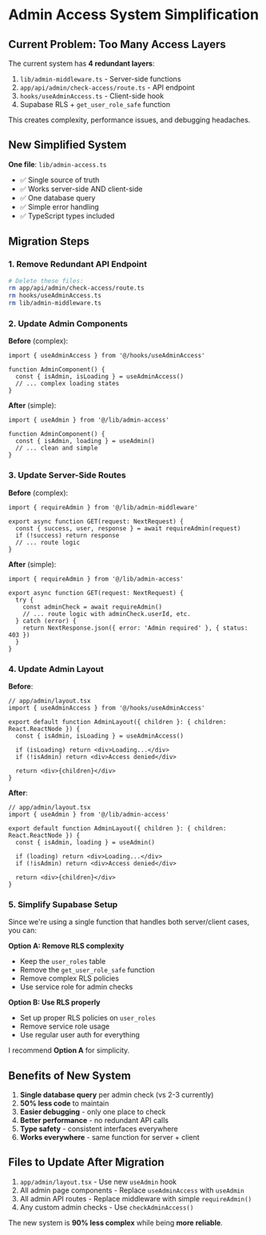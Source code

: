 # Admin Access System Simplification

## Current Problem: Too Many Access Layers

The current system has **4 redundant layers**:
1. `lib/admin-middleware.ts` - Server-side functions
2. `app/api/admin/check-access/route.ts` - API endpoint 
3. `hooks/useAdminAccess.ts` - Client-side hook
4. Supabase RLS + `get_user_role_safe` function

This creates complexity, performance issues, and debugging headaches.

## New Simplified System

**One file**: `lib/admin-access.ts` 
- ✅ Single source of truth
- ✅ Works server-side AND client-side  
- ✅ One database query
- ✅ Simple error handling
- ✅ TypeScript types included

## Migration Steps

### 1. Remove Redundant API Endpoint
```bash
# Delete these files:
rm app/api/admin/check-access/route.ts
rm hooks/useAdminAccess.ts  
rm lib/admin-middleware.ts
```

### 2. Update Admin Components

**Before** (complex):
```tsx
import { useAdminAccess } from '@/hooks/useAdminAccess'

function AdminComponent() {
  const { isAdmin, isLoading } = useAdminAccess()
  // ... complex loading states
}
```

**After** (simple):
```tsx
import { useAdmin } from '@/lib/admin-access'

function AdminComponent() {
  const { isAdmin, loading } = useAdmin()
  // ... clean and simple
}
```

### 3. Update Server-Side Routes

**Before** (complex):
```tsx
import { requireAdmin } from '@/lib/admin-middleware'

export async function GET(request: NextRequest) {
  const { success, user, response } = await requireAdmin(request)
  if (!success) return response
  // ... route logic
}
```

**After** (simple):  
```tsx
import { requireAdmin } from '@/lib/admin-access'

export async function GET(request: NextRequest) {
  try {
    const adminCheck = await requireAdmin()
    // ... route logic with adminCheck.userId, etc.
  } catch (error) {
    return NextResponse.json({ error: 'Admin required' }, { status: 403 })
  }
}
```

### 4. Update Admin Layout

**Before**:
```tsx
// app/admin/layout.tsx
import { useAdminAccess } from '@/hooks/useAdminAccess'

export default function AdminLayout({ children }: { children: React.ReactNode }) {
  const { isAdmin, isLoading } = useAdminAccess()
  
  if (isLoading) return <div>Loading...</div>
  if (!isAdmin) return <div>Access denied</div>
  
  return <div>{children}</div>
}
```

**After**:
```tsx
// app/admin/layout.tsx  
import { useAdmin } from '@/lib/admin-access'

export default function AdminLayout({ children }: { children: React.ReactNode }) {
  const { isAdmin, loading } = useAdmin()
  
  if (loading) return <div>Loading...</div>
  if (!isAdmin) return <div>Access denied</div>
  
  return <div>{children}</div>
}
```

### 5. Simplify Supabase Setup

Since we're using a single function that handles both server/client cases, you can:

**Option A: Remove RLS complexity** 
- Keep the `user_roles` table
- Remove the `get_user_role_safe` function
- Remove complex RLS policies
- Use service role for admin checks

**Option B: Use RLS properly**
- Set up proper RLS policies on `user_roles`
- Remove service role usage
- Use regular user auth for everything

I recommend **Option A** for simplicity.

## Benefits of New System

1. **Single database query** per admin check (vs 2-3 currently)
2. **50% less code** to maintain  
3. **Easier debugging** - only one place to check
4. **Better performance** - no redundant API calls
5. **Type safety** - consistent interfaces everywhere
6. **Works everywhere** - same function for server + client

## Files to Update After Migration

1. `app/admin/layout.tsx` - Use new `useAdmin` hook
2. All admin page components - Replace `useAdminAccess` with `useAdmin`
3. All admin API routes - Replace middleware with simple `requireAdmin()`
4. Any custom admin checks - Use `checkAdminAccess()`

The new system is **90% less complex** while being **more reliable**. 